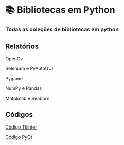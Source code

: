 # 📚 Bibliotecas em Python
### Todas as coleções de bibliotecas em python
## Relatórios

OpenCv

Selenium e PyAutoGUI

Pygame

NumPy e Pandas

Matplotlib e Seaborn

## Códigos
[Código Tkinter](codigotkinter.py)

[Código PyQt](codigopyqt.py)
